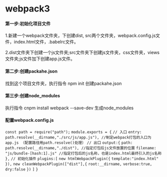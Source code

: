 # webpack3

#### 第一步:初始化项目文件
1.新建一个webpack文件夹，下创建dist, src两个文件夹，webpack.config.js文件，index.html文件，.babelrc文件。

2.dist文件夹下创建一个js文件夹;src文件夹下创建js文件夹，css文件夹，views文件夹;js文件加下创建app.js文件。
   
#### 第二步:创建packahe.json     
找到这个项目文件夹，执行指令 npm init 创建packahe.json
    
#### 第三步:创建node_modules  
执行指令 cnpm install webpack --save-dev  生成node_modules

#### 配置webpack.config.js  
`const path = require("path");`
`module.exports = {`
    `// 入口`
    `entry: path.resolve(__dirname,"./src/js/app.js"), //制定webpack打包的入口为app.js （配置路径用path.resolve()处理）`
    `// 出口`
    `output:{`
         `path: path.resolve(__dirname,"./dist"), //指定打包后js文件放置的位置`
        `filename: "js/bundle-[hash:1].js" //指定打包后的js名称，也是index.html最终引入的js名称`
    `},`
    `// 初始化插件`
    `plugins:[`
        `new htmlWebpackPlugin({`
            `template:"index.html"`
        `}),`
        `new cleanWebpackPlugin(["dist"],{`
            `root:__dirname,`
            `verbose:true,`
            `dry:false`
        `})`
   `]`
`}`

    
